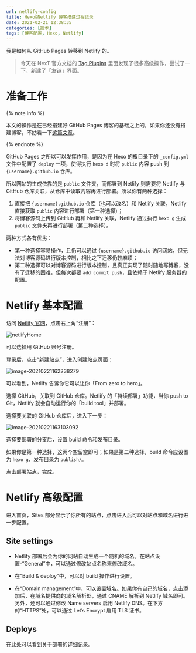 ```yaml
---
url: netlify-config
title: Hexo&Netlify 博客搭建过程记录
date: 2021-02-21 12:38:35
categories: [技术]
tags: [博客配置, Hexo, Netlify]
---
```


我是如何从 GitHub Pages 转移到 Netlify 的。

<!--more-->

> 今天在 NexT 官方文档的 [Tag Plugins](https://theme-next.js.org/docs/tag-plugins/) 里面发现了很多高级操作，尝试了一下，新建了「友链」界面。

# 准备工作

{% note info %}

本文的操作是在已经搭建好 GitHub Pages 博客的基础之上的，如果你还没有搭建博客，不妨看一下[这篇文章](/blog-config-0)。

{% endnote %}

GitHub Pages 之所以可以发挥作用，是因为在 Hexo 的根目录下的 `_config.yml` 文件中配置了 `deploy` 一项，使得执行 `hexo d` 时将 `public` 内容 push 到 `{username}.github.io` 仓库。

所以网站的生成依靠的是 `public` 文件夹，而部署到 Netlify 则需要将 Netlify 与 GitHub 仓库关联，从仓库中读取内容再进行部署。所以你有两种选择：

1. 直接把 `{username}.github.io` 仓库（也可以改名）和 Netlify 关联，Netlify 直接获取 `public` 内容进行部署（第一种选择）；
2. 将博客源码上传到 GitHub 再和 Netlify 关联，Netlify 通过执行 `hexo g` 生成 `public` 文件夹再进行部署（第二种选择）。

两种方式各有优劣：

- 第一种选择容易操作，且仍可以通过 `{username}.github.io` 访问网站，但无法对博客源码进行版本控制，相比之下迁移仍较麻烦；
- 第二种选择可以对博客源码进行版本控制，且真正实现了随时随地写博客，没有了迁移的困难，但每次都要 `add commit push`，且依赖于 Netlify 服务器的配置。

# Netlify 基本配置

访问 [Netlify 官网](https://www.netlify.com)，点击右上角“注册”：

![netlifyHome](https://i0.hdslb.com/bfs/album/f9d36bcdc2cc50f335a874ad1f4fabf12bea0b01.png)

可以选择用 GitHub 账号注册。

登录后，点击“新建站点”，进入创建站点页面：

![image-20210221162238279](https://i0.hdslb.com/bfs/album/ef2878d3bb5502705ef176508de14bc0fa8b3cad.png)

可以看到，Netlify 告诉你它可以让你「From zero to hero」。

选择 GitHub，关联到 GitHub 仓库。Netlify 的「持续部署」功能，当你 push to Git，Netlify 就会自动运行你的「build tool」并部署。

选择要关联的 GitHub 仓库后，进入下一步：

![image-20210221163103092](https://i0.hdslb.com/bfs/album/d831ac2817a0f6b40f7d6fa56dcd112defa70033.png)

选择要部署的分支后，设置 build 命令和发布目录。

如果你是第一种选择，这两个空留空即可；如果是第二种选择，build 命令应设置为 `hexo g`，发布目录为 `publish/`。

点击部署站点，完成。

# Netlify 高级配置

进入首页，Sites 部分显示了你所有的站点，点击进入后可以对站点和域名进行进一步配置。

## Site settings

- Netlify 部署后会为你的网站自动生成一个随机的域名。在站点设置-“General”中，可以通过修改站点名称来修改域名。

- 在“Build & deploy”中，可以对 build 操作进行设置。
- 在“Domain management“中，可以设置域名。如果你有自己的域名，点击添加后，在域名提供商的域名解析处，通过 CNAME 解析到 Netlify 域名即可。另外，还可以通过修改 Name servers 启用 Netlify DNS。在下方的“HTTPS”处，可以通过 Let’s Encrypt 启用 TLS 证书。

## Deploys

在此处可以看到关于部署的详细记录。

